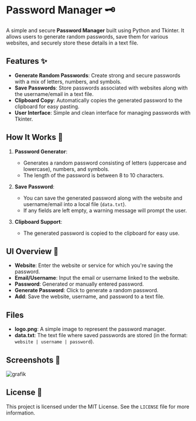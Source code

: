 # Password Manager 🗝️

A simple and secure **Password Manager** built using Python and Tkinter. It allows users to generate random passwords, save them for various websites, and securely store these details in a text file.

## Features ✨

- **Generate Random Passwords**: Create strong and secure passwords with a mix of letters, numbers, and symbols.
- **Save Passwords**: Store passwords associated with websites along with the username/email in a text file.
- **Clipboard Copy**: Automatically copies the generated password to the clipboard for easy pasting.
- **User Interface**: Simple and clean interface for managing passwords with Tkinter.

## How It Works 🔑

1. **Password Generator**:
   - Generates a random password consisting of letters (uppercase and lowercase), numbers, and symbols.
   - The length of the password is between 8 to 10 characters.
   
2. **Save Password**:
   - You can save the generated password along with the website and username/email into a local file (`data.txt`).
   - If any fields are left empty, a warning message will prompt the user.

3. **Clipboard Support**:
   - The generated password is copied to the clipboard for easy use.

## UI Overview 📱

- **Website**: Enter the website or service for which you're saving the password.
- **Email/Username**: Input the email or username linked to the website.
- **Password**: Generated or manually entered password.
- **Generate Password**: Click to generate a random password.
- **Add**: Save the website, username, and password to a text file.

## Files

- **logo.png**: A simple image to represent the password manager.
- **data.txt**: The text file where saved passwords are stored (in the format: `website | username | password`).

## Screenshots 📸

![grafik](https://github.com/user-attachments/assets/3fc37d05-3221-4933-8e9e-79f5e0b08f2f)

## License 📜

This project is licensed under the MIT License. See the `LICENSE` file for more information.
